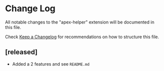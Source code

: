 # Change Log

All notable changes to the "apex-helper" extension will be documented in this file.

Check [Keep a Changelog](http://keepachangelog.com/) for recommendations on how to structure this file.

## [released]

- Added a 2 features and see `README.md`